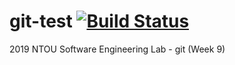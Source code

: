 # git-test [![Build Status](https://travis-ci.com/wt-cheng-2019/git-test.svg?branch=master)](https://travis-ci.com/wt-cheng-2019/git-test)
2019 NTOU Software Engineering Lab - git (Week 9)
